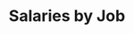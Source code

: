---
layout: results-jobs
title: Salaries by Job
permalink: /philly/jobs
summary: Salaries by Job
---